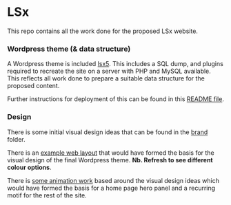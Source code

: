 # LSx

This repo contains all the work done for the proposed LSx website.

### Wordpress theme (& data structure)
A Wordpress theme is included [lsx5](https://github.com/morganesque/lsx/tree/master/lsx5). This includes a SQL dump, and plugins required to recreate the site on a server with PHP and MySQL available. This reflects all work done to prepare a suitable data structure for the proposed content.

Further instructions for deployment of this can be found in this [README file](https://github.com/morganesque/lsx/tree/master/lsx5).

### Design
There is some initial visual design ideas that can be found in the [brand](https://github.com/morganesque/lsx/tree/master/brand) folder.

There is an [example web layout](http://morganesque.com/lsx/webdesign/build/) that would have formed the basis for the visual design of the final Wordpress theme. **Nb. Refresh to see different colour options**.

There is [some animation work](http://morganesque.com/lsx/animation/) based around the visual design ideas which would have formed the basis for a home page hero panel and a recurring motif for the rest of the site.
